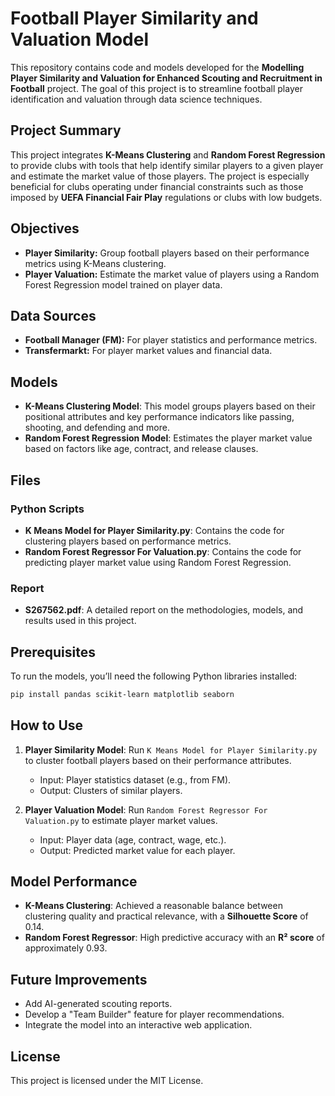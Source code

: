 # Football Player Similarity and Valuation Model

This repository contains code and models developed for the **Modelling Player Similarity and Valuation for Enhanced Scouting and Recruitment in Football** project. The goal of this project is to streamline football player identification and valuation through data science techniques.

## Project Summary

This project integrates **K-Means Clustering** and **Random Forest Regression** to provide clubs with tools that help identify similar players to a given player and estimate the market value of those players. The project is especially beneficial for clubs operating under financial constraints such as those imposed by **UEFA Financial Fair Play** regulations or clubs with low budgets.

## Objectives

- **Player Similarity:** Group football players based on their performance metrics using K-Means clustering.
- **Player Valuation:** Estimate the market value of players using a Random Forest Regression model trained on player data.

## Data Sources

- **Football Manager (FM):** For player statistics and performance metrics.
- **Transfermarkt:** For player market values and financial data.

## Models

- **K-Means Clustering Model**: This model groups players based on their positional attributes and key performance indicators like passing, shooting, and defending and more.
- **Random Forest Regression Model**: Estimates the player market value based on factors like age, contract, and release clauses.

## Files

### Python Scripts
- **K Means Model for Player Similarity.py**: Contains the code for clustering players based on performance metrics.
- **Random Forest Regressor For Valuation.py**: Contains the code for predicting player market value using Random Forest Regression.

### Report
- **S267562.pdf**: A detailed report on the methodologies, models, and results used in this project.

## Prerequisites

To run the models, you’ll need the following Python libraries installed:

```bash
pip install pandas scikit-learn matplotlib seaborn
```

## How to Use

1. **Player Similarity Model**: Run `K Means Model for Player Similarity.py` to cluster football players based on their performance attributes.
   - Input: Player statistics dataset (e.g., from FM).
   - Output: Clusters of similar players.
   
2. **Player Valuation Model**: Run `Random Forest Regressor For Valuation.py` to estimate player market values.
   - Input: Player data (age, contract, wage, etc.).
   - Output: Predicted market value for each player.

## Model Performance

- **K-Means Clustering**: Achieved a reasonable balance between clustering quality and practical relevance, with a **Silhouette Score** of 0.14.
- **Random Forest Regressor**: High predictive accuracy with an **R² score** of approximately 0.93.

## Future Improvements

- Add AI-generated scouting reports.
- Develop a "Team Builder" feature for player recommendations.
- Integrate the model into an interactive web application.

## License

This project is licensed under the MIT License.
